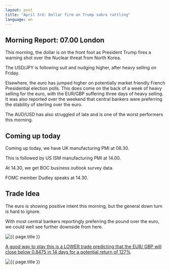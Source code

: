 ```yaml
---
layout: post
title: "April 3rd: Dollar firm on Trump sabre rattling"
language: en
---
```

## Morning Report: 07.00 London

This morning, the dollar is on the front foot as President Trump fires a warning shot over the Nuclear threat from North Korea. 

The USD/JPY is following suit and nudging higher, after heavy selling on Friday.

Elsewhere, the euro has jumped higher on potentially market friendly French Presidential election polls. This does come on the back of a week of heavy selling for the euro, with the EUR/GBP suffering three days of heavy selling. It was also reported over the weekend that central bankers were preferring the stability of sterling over the euro. 

The AUD/USD has also struggled of late and is one of the worst performers this morning.


## Coming up today

Coming up today, we have UK manufacturing PMI at 08.30. 

This is followed by US ISM manufacturing PMI at 14.00. 

At 14.30, we get BOC business outlook survey data. 

FOMC member Dudley speaks at 14.30. 


## Trade Idea

The euro is showing positive intent this morning, but the general down turn is hard to ignore. 

With most central bankers reportingly preferring the pound over the euro, we could well see further downside from here.


<img class="post-image" src="{{ site.url }}/images/2017-04-03_07-22-15.jpg" alt="{{ page.title }}" title="{{ page.title }}">

<a href="%LINK%%?currency=GBP&market=forex&underlying=frxEURGBP&formname=higherlower&duration_amount=14&duration_units=d&amount=10&amount_type=payout&expiry_type=duration&barrier=0.8475" target="_blank">A good way to play this is a LOWER trade predicting that the EUR/ GBP will close below 0.8475 in 14 days for a potential return of 127%</a>

<img class="post-image" src="{{ site.url }}/images/2017-04-03_07-19-24.jpg" alt="{{ page.title }}" title="{{ page.title }}">